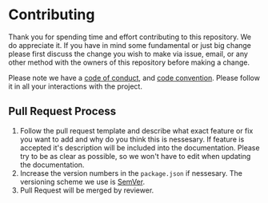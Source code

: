 # Contributing

Thank you for spending time and effort contributing to this repository. We do appreciate it. If you have in mind some fundamental or just big change please first discuss the change you wish to make via issue,
email, or any other method with the owners of this repository before making a change.

Please note we have a [code of conduct](https://github.com/StansAssets/com.stansassets.foundation/wiki/Code-of-Conduct), 
and [code convention](https://github.com/StansAssets/com.stansassets.foundation/wiki/Code-Convention-Unity-C%23). Please follow it in all your interactions with the project.

## Pull Request Process

1. Follow the pull request template and describe what exact feature or fix you want to add and why do you think this is nessesary. 
If feature is accepted it's description will be included into the documentation. Please try to be as clear as possible, so we won't have to edit when updating the documentation.
2. Increase the version numbers in the `package.json` if nessesary. The versioning scheme we use is [SemVer](http://semver.org/).
3. Pull Request will be merged by reviewer. 

